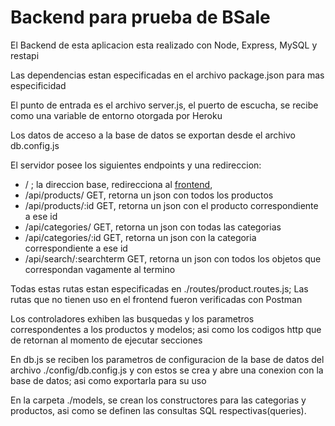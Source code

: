 # Backend para prueba de BSale

El Backend de esta aplicacion esta realizado con Node, Express, MySQL y restapi

Las dependencias estan especificadas en el archivo package.json para mas especificidad

El punto de entrada es el archivo server.js, el puerto de escucha, se recibe como una variable de entorno otorgada por Heroku

Los datos de acceso a la base de datos se exportan desde el archivo db.config.js

El servidor posee los siguientes endpoints y una redireccion:

- / ; la direccion base, redirecciona al [frontend](https://bsalefrontendjhernandez.herokuapp.com/),
- /api/products/ GET, retorna un json con todos los productos
- /api/products/:id GET, retorna un json con el producto correspondiente a ese id
- /api/categories/ GET, retorna un json con todas las categorias
- /api/categories/:id GET, retorna un json con la categoria correspondiente a ese id
- /api/search/:searchterm GET, retorna un json con todos los objetos que correspondan vagamente al termino

Todas estas rutas estan especificadas en ./routes/product.routes.js; Las rutas que no tienen uso en el frontend fueron verificadas con Postman

Los controladores exhiben las busquedas y los parametros correspondentes a los productos y modelos; asi como los codigos http que de retornan al momento de ejecutar secciones

En db.js se reciben los parametros de configuracion de la base de datos del archivo ./config/db.config.js y con estos se crea y abre una conexion con la base de datos; asi como exportarla para su uso 

 En la carpeta ./models, se crean los constructores para las categorias y productos, asi como se definen las consultas SQL respectivas(queries).

